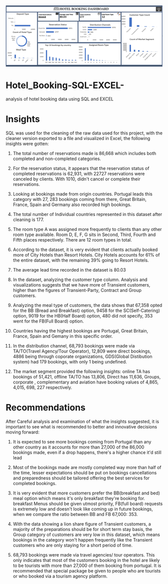 
![viz](https://github.com/oluwafavourmi/Hotel_Booking-SQL-EXCEL-/blob/main/viz/Hotel.png)

# Hotel_Booking-SQL-EXCEL-
analysis of hotel booking data using SQL and EXCEL

# Insights
SQL was used for the cleaning of the raw data used for this project, with the cleaner version exported to a file and visualized in Excel, the following insights were gotten:

1. The total  number of reservations made is 86,668 which includes both completed and non-completed categories.

2. For the reservation status, it appears that the reservation status of completed reservations is 62,931,  with 22727 reservations were canceled by clients. With 1010, didn't cancel or complete their reservations.

3. Looking at bookings made from origin countries. Portugal leads this category with 27, 283 bookings coming from there, Great Britain, France, Spain and Germany also recorded high bookings.

4. The total number of Individual countries represented in this dataset after cleaning is 177.

5. The room type A was assigned more frequently to clients than any other room type available. Room D, E, F, G sits in Second, Third, Fourth and Fifth places respectively. There are 12 room types in total.

6.  According to the dataset, it is very evident that clients actually booked more of City Hotels than Resort Hotels. City Hotels accounts for 61% of the entire dataset, with the remaining 39% going to Resort Hotels.

7. The average lead time recorded in the dataset is 80.03

8. In the dataset, analyzing the customer type column. Analysis and visualizations suggests that we have more of Transient customers, higher than the figures of Transient-Party,  Contract and Group customers.

9. Analyzing the meal type of customers, the data shows that 67,358 opted for the BB (Bread and Breakfast) option, 9458 for the SC(Self-Catering) option, 9019 for the HB(Half Board) option, 480 did not specify, 353 went for the FB(Full Board) option.

10. Countries having the highest bookings are Portugal, Great Britain, France, Spain and Gemany in this specific order.

11. In the distribution channel, 68,793 bookings were made via TA/TO(Travel Agency/Tour Operator), 12,809 were direct bookings, 4886 being through coporate organizations, GDS(Global Distibution system) had 179 bookings, with only 1 being undefined.

12. The market segment provided the following insights: online TA has bookings of 51,421, offline TA/TO has 13,806, Direct has 11,636, Groups, corporate , complementary and aviation have booking values of 4,865, 4,015, 698, 227 respectively.

# Recommendations

After Careful analysis and examination of what the insights suggested, it is important to see what is recommended to better and innovative decisions moving forward:

1. It is expected to see more bookings coming from Portugal than any other country as it accounts for more than 27,000 of the 86,000 bookings made, even if a drop happens, there's a higher chance it'd still lead

2. Most of the bookings made are mostly completed way more than half of the time, lesser expectations should be put on bookings cancellations and preparedness should be tailored offering the best services for completed bookings.

3.  It is very evident that more customers prefer the BB(breakfast and bed) meal option which means it's only breakfast they're booking for. breakfast Menus should be given utmost priority, FB(full board) requests is extremely low and doesn't look like coming up in future bookings, when we compare the ratio between BB and FB 67,000: 353.

4. With the data showing a lion share figure of Transient customers, a majority of the preparations should be for short term stay basis, the Group category of customers are very low in this dataset, which means bookings in the category won't happen frequently like the Transient customers who are only staying for a short period of time.

5. 68,793 bookings were made via travel agencies/ tour operators. This only indicates that most of the customers booking in the hotel are likely to be tourists with more than 27,000 of them booking from portugal. It is recommended  that special package be given to people who are tourists or who booked via a tourism agency platform.
